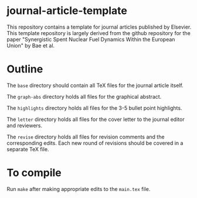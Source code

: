 # journal-article-template

This repository contains a template for journal
articles published by Elsevier. This template
repository is largely derived from the github
repository for the paper "Synergistic Spent Nuclear
Fuel Dynamics Within the European Union" by Bae et
al.

# Outline
The `base` directory should contain all TeX files for
the journal article itself.

The `graph-abs` directory holds all files for the
graphical abstract.

The `highlights` directory holds all files for the
3-5 bullet point highlights.

The `letter` directory holds all files for the cover
letter to the journal editor and reviewers.

The `revise` directory holds all files for revision
comments and the corresponding edits. Each new round
of revisions should be covered in a separate TeX
file.

# To compile
Run `make` after making appropriate edits to the
`main.tex` file.
